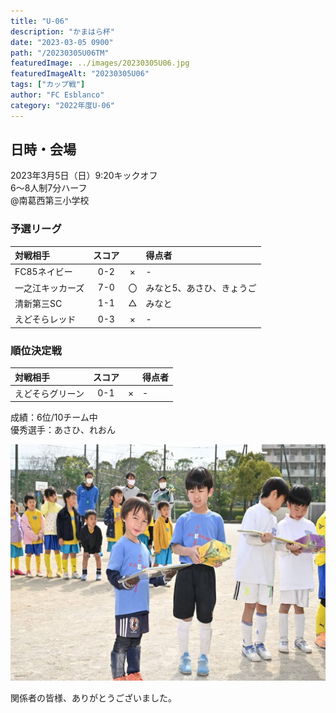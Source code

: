```yaml
---
title: "U-06"
description: "かまはら杯"
date: "2023-03-05 0900"
path: "/20230305U06TM"
featuredImage: ../images/20230305U06.jpg
featuredImageAlt: "20230305U06"
tags: ["カップ戦"]
author: "FC Esblanco"
category: "2022年度U-06"
---
```


## 日時・会場

2023年3月5日（日）9:20キックオフ<br>
6～8人制7分ハーフ<br>
@南葛西第三小学校

### 予選リーグ

| 対戦相手| スコア |   | 得点者  |
|:----|:------:|:-:|:--------|
| FC85ネイビー | 0-2 | × |-|
| 一之江キッカーズ | 7-0 | 〇 |みなと5、あさひ、きょうご|
| 清新第三SC | 1-1 | △ |みなと|
| えどそらレッド | 0-3 | × |-|


### 順位決定戦

| 対戦相手| スコア |   | 得点者  |
|:----|:------:|:-:|:--------|
| えどそらグリーン| 0-1 | × |-|


成績：6位/10チーム中 <br>
優秀選手：あさひ、れおん

![20230305U06](../images/20230305U06B.jpg "U06TM")


関係者の皆様、ありがとうございました。